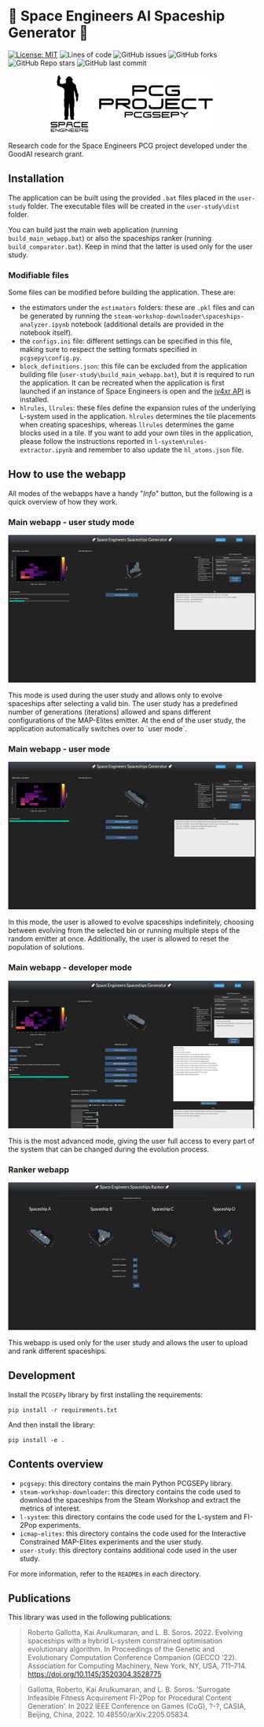 # 🚀 Space Engineers AI Spaceship Generator 🚀
[![License: MIT](https://img.shields.io/badge/License-MIT-yellow.svg)](https://opensource.org/licenses/MIT)
![Lines of code](https://img.shields.io/tokei/lines/github/arayabrain/space-engineers-ai-spaceship-generator)
![GitHub issues](https://img.shields.io/github/issues-raw/arayabrain/space-engineers-ai-spaceship-generator)
![GitHub forks](https://img.shields.io/github/forks/arayabrain/space-engineers-ai-spaceship-generator?style=social)
![GitHub Repo stars](https://img.shields.io/github/stars/arayabrain/space-engineers-ai-spaceship-generator?style=social)
![GitHub last commit](https://img.shields.io/github/last-commit/arayabrain/space-engineers-ai-spaceship-generator)

<p align="center">
  <img src="media/pcgsepy_banner.png" alt="pcgsepy_banner" height="120"/>
</p>
Research code for the Space Engineers PCG project developed under the GoodAI research grant.

## Installation
The application can be built using the provided `.bat` files placed in the `user-study` folder. The executable files will be created in the `user-study\dist` folder.

You can build just the main web application (running `build_main_webapp.bat`) or also the spaceships ranker (running `build_comparator.bat`). Keep in mind that the latter is used only for the user study.

### Modifiable files
Some files can be modified before building the application. These are:
- the estimators under the `estimators` folders: these are `.pkl` files and can be generated by running the `steam-workshop-downloader\spaceships-analyzer.ipynb` notebook (additional details are provided in the notebook itself).
- the `configs.ini` file: different settings can be specified in this file, making sure to respect the setting formats specified in `pcgsepy\config.py`.
- `block_definitions.json`: this file can be excluded from the application building file (`user-study\build_main_webapp.bat`), but it is required to run the application. It can be recreated when the application is first launched if an instance of Space Engineers is open and the [iv4xr API](https://github.com/iv4xr-project/iv4xr-se-plugin) is installed.
- `hlrules`, `llrules`: these files define the expansion rules of the underlying L-system used in the application. `hlrules` determines the tile placements when creating spaceships, whereas `llrules` determines the game blocks used in a tile. If you want to add your own tiles in the application, please follow the instructions reported in `l-system\rules-extractor.ipynb` and remember to also update the `hl_atoms.json` file.

## How to use the webapp
All modes of the webapps have a handy "*Info*" button, but the following is a quick overview of how they work.

### Main webapp - user study mode
<p align="center">
  <img src="media/UI_userstudy_preview.jpg" alt="ui_userstudy_preview" height="300"/>
</p>
This mode is used during the user study and allows only to evolve spaceships after selecting a valid bin. The user study has a predefined number of generations (iterations) allowed and spans different configurations of the MAP-Elites emitter. At the end of the user study, the application automatically switches over to `user mode`.

### Main webapp - user mode
<p align="center">
  <img src="media/UI_usermode_preview.jpg" alt="ui_usermode_preview" height="300"/>
</p>
In this mode, the user is allowed to evolve spaceships indefinitely, choosing between evolving from the selected bin or running multiple steps of the random emitter at once. Additionally, the user is allowed to reset the population of solutions.

### Main webapp - developer mode
<p align="center">
  <img src="media/UI_devmode_preview.jpg" alt="ui_devmode_preview" height="300"/>
</p>
This is the most advanced mode, giving the user full access to every part of the system that can be changed during the evolution process.

### Ranker webapp
<p align="center">
  <img src="media/UI_comparator_preview.jpg" alt="ui_comparator_preview" height="300"/>
</p>
This webapp is used only for the user study and allows the user to upload and rank different spaceships.

## Development
Install the `PCGSEPy` library by first installing the requirements:
```
pip install -r requirements.txt
```
And then install the library:
```
pip install -e .
```

## Contents overview
- `pcgsepy`: this directory contains the main Python PCGSEPy library.
- `steam-workshop-downloader`: this directory contains the code used to download the spaceships from the Steam Workshop and extract the metrics of interest.
- `l-system`: this directory contains the code used for the L-system and FI-2Pop experiments.
- `icmap-elites`: this directory contains the code used for the Interactive Constrained MAP-Elites experiments and the user study.
- `user-study`: this directory contains additional code used in the user study.

For more information, refer to the `README`s in each directory.

## Publications
This library was used in the following publications:
> Roberto Gallotta, Kai Arulkumaran, and L. B. Soros. 2022. Evolving spaceships with a hybrid L-system constrained optimisation evolutionary algorithm. In Proceedings of the Genetic and Evolutionary Computation Conference Companion (GECCO '22). Association for Computing Machinery, New York, NY, USA, 711–714. https://doi.org/10.1145/3520304.3528775

> Gallotta, Roberto, Kai Arulkumaran, and L. B. Soros. ‘Surrogate Infeasible Fitness Acquirement FI-2Pop for Procedural Content Generation’. In 2022 IEEE Conference on Games (CoG), ?-?, CASIA, Beijing, China, 2022. 10.48550/arXiv.2205.05834.